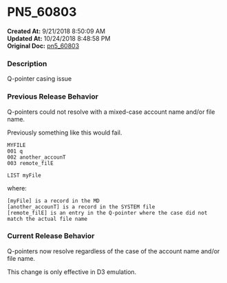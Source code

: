 # PN5_60803

**Created At:** 9/21/2018 8:50:09 AM  
**Updated At:** 10/24/2018 8:48:58 PM  
**Original Doc:** [pn5_60803](https://docs.jbase.com/48420-5-7-1-release-notes/pn5_60803)  


### Description

Q-pointer casing issue

### Previous Release Behavior

Q-pointers could not resolve with a mixed-case account name and/or file name.

Previously something like this would fail.

```
MYFILE
001 q
002 another_accounT
003 remote_filE
```

```
LIST myFile
```

where:

```
[myFile] is a record in the MD
[another_accounT] is a record in the SYSTEM file
[remote_filE] is an entry in the Q-pointer where the case did not match the actual file name  
```

### Current Release Behavior

Q-pointers now resolve regardless of the case of the account name and/or file name.

This change is only effective in D3 emulation.
